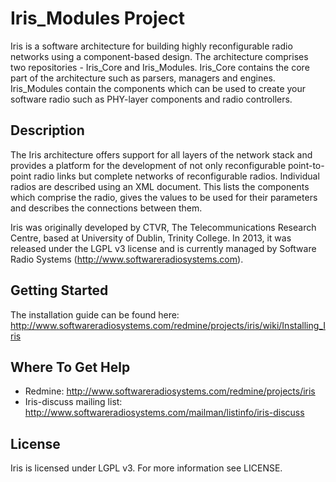 # Iris_Modules Project

Iris is a software architecture for building highly reconfigurable radio networks using a component-based design. The architecture comprises two repositories - Iris_Core and Iris_Modules. Iris_Core contains the core part of the architecture such as parsers, managers and engines. Iris_Modules contain the components which can be used to create your software radio such as PHY-layer components and radio controllers.

## Description

The Iris architecture offers support for all layers of the network stack and provides a platform for the development of not only reconfigurable point-to-point radio links but complete networks of reconfigurable radios. Individual radios are described using an XML document. This lists the components which comprise the radio, gives the values to be used for their parameters and describes the connections between them.

Iris was originally developed by CTVR, The Telecommunications Research Centre, based at University of Dublin, Trinity College. In 2013, it was released under the LGPL v3 license and is currently managed by Software Radio Systems (http://www.softwareradiosystems.com).

## Getting Started

The installation guide can be found here: http://www.softwareradiosystems.com/redmine/projects/iris/wiki/Installing_Iris

## Where To Get Help

* Redmine: http://www.softwareradiosystems.com/redmine/projects/iris
* Iris-discuss mailing list: http://www.softwareradiosystems.com/mailman/listinfo/iris-discuss

## License

Iris is licensed under LGPL v3. For more information see LICENSE.
